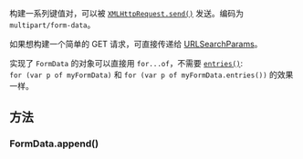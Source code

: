构建一系列键值对，可以被 [`XMLHttpRequest.send()`](https://developer.mozilla.org/en-US/docs/Web/API/XMLHttpRequest/send) 发送。编码为 `multipart/form-data`。  

如果想构建一个简单的 GET 请求，可直接传递给 [URLSearchParams](https://developer.mozilla.org/en-US/docs/Web/API/URLSearchParams)。  

实现了 `FormData` 的对象可以直接用 `for...of`，不需要 [`entries()`](https://developer.mozilla.org/en-US/docs/Web/API/FormData/entries):  
`for (var p of myFormData)` 和 `for (var p of myFormData.entries())` 的效果一样。  

## 方法
### FormData.append()
